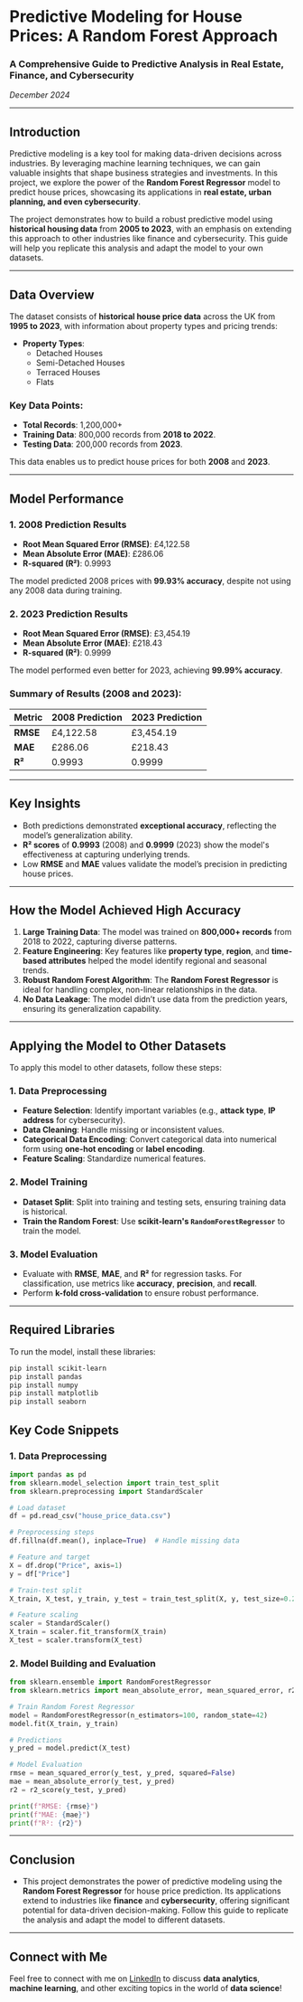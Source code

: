 # Predictive Modeling for House Prices: A Random Forest Approach

### A Comprehensive Guide to Predictive Analysis in Real Estate, Finance, and Cybersecurity

*December 2024*

---

## Introduction

Predictive modeling is a key tool for making data-driven decisions across industries. By leveraging machine learning techniques, we can gain valuable insights that shape business strategies and investments. In this project, we explore the power of the **Random Forest Regressor** model to predict house prices, showcasing its applications in **real estate, urban planning, and even cybersecurity**.

The project demonstrates how to build a robust predictive model using **historical housing data** from **2005 to 2023**, with an emphasis on extending this approach to other industries like finance and cybersecurity. This guide will help you replicate this analysis and adapt the model to your own datasets.

---

## Data Overview

The dataset consists of **historical house price data** across the UK from **1995 to 2023**, with information about property types and pricing trends:

- **Property Types**:
  - Detached Houses
  - Semi-Detached Houses
  - Terraced Houses
  - Flats

### Key Data Points:
- **Total Records**: 1,200,000+
- **Training Data**: 800,000 records from **2018 to 2022**.
- **Testing Data**: 200,000 records from **2023**.

This data enables us to predict house prices for both **2008** and **2023**.

---

## Model Performance

### 1. **2008 Prediction Results**
   - **Root Mean Squared Error (RMSE)**: £4,122.58
   - **Mean Absolute Error (MAE)**: £286.06
   - **R-squared (R²)**: 0.9993

   The model predicted 2008 prices with **99.93% accuracy**, despite not using any 2008 data during training.

### 2. **2023 Prediction Results**
   - **Root Mean Squared Error (RMSE)**: £3,454.19
   - **Mean Absolute Error (MAE)**: £218.43
   - **R-squared (R²)**: 0.9999

   The model performed even better for 2023, achieving **99.99% accuracy**.

### Summary of Results (2008 and 2023):

| Metric               | 2008 Prediction  | 2023 Prediction  |
|----------------------|------------------|------------------|
| **RMSE**             | £4,122.58        | £3,454.19        |
| **MAE**              | £286.06          | £218.43          |
| **R²**               | 0.9993           | 0.9999           |

---

## Key Insights

- Both predictions demonstrated **exceptional accuracy**, reflecting the model’s generalization ability.
- **R² scores** of **0.9993** (2008) and **0.9999** (2023) show the model's effectiveness at capturing underlying trends.
- Low **RMSE** and **MAE** values validate the model’s precision in predicting house prices.

---

## How the Model Achieved High Accuracy

1. **Large Training Data**: The model was trained on **800,000+ records** from 2018 to 2022, capturing diverse patterns.
2. **Feature Engineering**: Key features like **property type**, **region**, and **time-based attributes** helped the model identify regional and seasonal trends.
3. **Robust Random Forest Algorithm**: The **Random Forest Regressor** is ideal for handling complex, non-linear relationships in the data.
4. **No Data Leakage**: The model didn’t use data from the prediction years, ensuring its generalization capability.

---

## Applying the Model to Other Datasets

To apply this model to other datasets, follow these steps:

### 1. **Data Preprocessing**
   - **Feature Selection**: Identify important variables (e.g., **attack type**, **IP address** for cybersecurity).
   - **Data Cleaning**: Handle missing or inconsistent values.
   - **Categorical Data Encoding**: Convert categorical data into numerical form using **one-hot encoding** or **label encoding**.
   - **Feature Scaling**: Standardize numerical features.

### 2. **Model Training**
   - **Dataset Split**: Split into training and testing sets, ensuring training data is historical.
   - **Train the Random Forest**: Use **scikit-learn's `RandomForestRegressor`** to train the model.

### 3. **Model Evaluation**
   - Evaluate with **RMSE**, **MAE**, and **R²** for regression tasks. For classification, use metrics like **accuracy**, **precision**, and **recall**.
   - Perform **k-fold cross-validation** to ensure robust performance.

---

## Required Libraries

To run the model, install these libraries:

```bash
pip install scikit-learn
pip install pandas
pip install numpy
pip install matplotlib
pip install seaborn
```

## Key Code Snippets

### 1. Data Preprocessing

```python
import pandas as pd
from sklearn.model_selection import train_test_split
from sklearn.preprocessing import StandardScaler

# Load dataset
df = pd.read_csv("house_price_data.csv")

# Preprocessing steps
df.fillna(df.mean(), inplace=True)  # Handle missing data

# Feature and target
X = df.drop("Price", axis=1)
y = df["Price"]

# Train-test split
X_train, X_test, y_train, y_test = train_test_split(X, y, test_size=0.2, random_state=42)

# Feature scaling
scaler = StandardScaler()
X_train = scaler.fit_transform(X_train)
X_test = scaler.transform(X_test)
```

### 2. Model Building and Evaluation

```python
from sklearn.ensemble import RandomForestRegressor
from sklearn.metrics import mean_absolute_error, mean_squared_error, r2_score

# Train Random Forest Regressor
model = RandomForestRegressor(n_estimators=100, random_state=42)
model.fit(X_train, y_train)

# Predictions
y_pred = model.predict(X_test)

# Model Evaluation
rmse = mean_squared_error(y_test, y_pred, squared=False)
mae = mean_absolute_error(y_test, y_pred)
r2 = r2_score(y_test, y_pred)

print(f"RMSE: {rmse}")
print(f"MAE: {mae}")
print(f"R²: {r2}")
```

---

## Conclusion

- This project demonstrates the power of predictive modeling using the **Random Forest Regressor** for house price prediction. Its applications extend to industries like **finance** and **cybersecurity**, offering significant potential for data-driven decision-making. Follow this guide to replicate the analysis and adapt the model to different datasets.

---

## Connect with Me

Feel free to connect with me on [LinkedIn](https://www.linkedin.com/in/awmr/) to discuss **data analytics**, **machine learning**, and other exciting topics in the world of **data science**!


